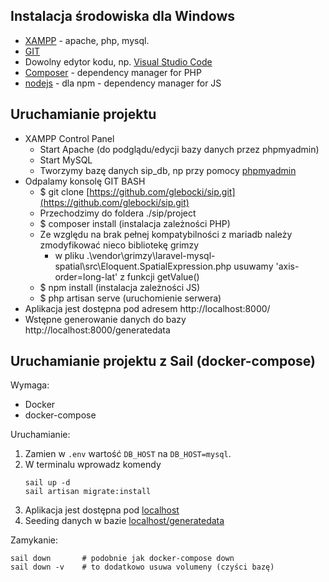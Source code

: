 ## Instalacja środowiska dla Windows

- [XAMPP](https://www.apachefriends.org/pl/index.html) - apache, php, mysql.
- [GIT](https://git-scm.com/)
- Dowolny edytor kodu, np. [Visual Studio Code](https://code.visualstudio.com/)
- [Composer](https://getcomposer.org/) - dependency manager for PHP
- [nodejs](https://nodejs.org/dist/v14.15.4/node-v14.15.4-x64.msi) - dla npm - dependency manager for JS

## Uruchamianie projektu

- XAMPP Control Panel
    - Start Apache (do podglądu/edycji bazy danych przez phpmyadmin)
    - Start MySQL
    - Tworzymy bazę danych sip_db, np przy pomocy [phpmyadmin](http://locahost/phpmyadmin)
- Odpalamy konsolę GIT BASH
    - $ git clone [https://github.com/glebocki/sip.git](https://github.com/glebocki/sip.git)
    - Przechodzimy do foldera ./sip/project
    - $ composer install (instalacja zależności PHP)
    - Ze względu na brak pełnej kompatybilności z mariadb należy zmodyfikować nieco bibliotekę grimzy
        - w pliku .\vendor\grimzy\laravel-mysql-spatial\src\Eloquent\.SpatialExpression.php usuwamy 'axis-order=long-lat' z funkcji getValue()
    - $ npm install (instalacja zależności JS)
    - $ php artisan serve (uruchomienie serwera)
- Aplikacja jest dostępna pod adresem http://localhost:8000/
- Wstępne generowanie danych do bazy http://localhost:8000/generatedata

## Uruchamianie projektu z Sail (docker-compose)

Wymaga: 
- Docker
- docker-compose

Uruchamianie:
1. Zamien w `.env` wartość `DB_HOST` na `DB_HOST=mysql`.
1. W terminalu wprowadz komendy
    ```shell
    sail up -d
    sail artisan migrate:install
    ```
1. Aplikacja jest dostępna pod [localhost](http://localhost)
1. Seeding danych w bazie [localhost/generatedata](http://localhost/generatedata)

Zamykanie:

```shell
sail down       # podobnie jak docker-compose down
sail down -v    # to dodatkowo usuwa volumeny (czyści bazę)
```
